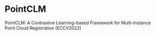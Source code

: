 # PointCLM
PointCLM: A Contrastive Learning-based Framework for Multi-instance Point Cloud Registration (ECCV2022)
